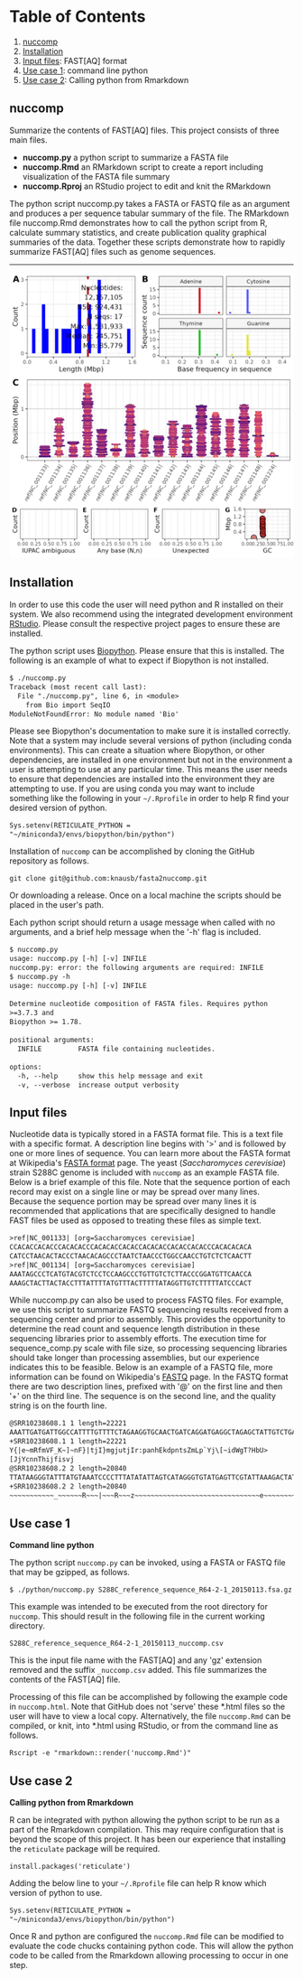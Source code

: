 # Table of Contents
1. [nuccomp](#nuccomp)
2. [Installation](#installation)
3. [Input files](#input-files): FAST[AQ] format
4. [Use case 1](#use-case-1): command line python
5. [Use case 2](#use-case-2): Calling python from Rmarkdown


## nuccomp

Summarize the contents of FAST[AQ] files.
This project consists of three main files.


- **nuccomp.py** a python script to summarize a FASTA file
- **nuccomp.Rmd** an RMarkdown script to create a report including visualization of the FASTA file summary
- **nuccomp.Rproj** an RStudio project to edit and knit the RMarkdown


The python script nuccomp.py takes a FASTA or FASTQ file as an argument and produces a per sequence tabular summary of the file.
The RMarkdown file nuccomp.Rmd demonstrates how to call the python script from R, calculate summary statistics, and create publication quality graphical summaries of the data.
Together these scripts demonstrate how to rapidly summarize FAST[AQ] files such as genome sequences.


---


![The yeast genome summarized with nuccomp.](S288C_reference_sequence_R64-2-1_20150113.png)



## Installation


In order to use this code the user will need python and R installed on their system.
We also recommend using the integrated development environment [RStudio](https://posit.co/products/open-source/rstudio/).
Please consult the respective project pages to ensure these are installed.

The python script uses [Biopython](https://biopython.org/).
Please ensure that this is installed.
The following is an example of what to expect if Biopython is not installed.


```
$ ./nuccomp.py 
Traceback (most recent call last):
  File "./nuccomp.py", line 6, in <module>
    from Bio import SeqIO
ModuleNotFoundError: No module named 'Bio'
```


Please see Biopython's documentation to make sure it is installed correctly.
Note that a system may include several versions of python (including conda environments).
This can create a situation where Biopython, or other dependencies, are installed in one environment but not in the environment a user is attempting to use at any particular time.
This means the user needs to ensure that dependencies are installed into the environment they are attempting to use.
If you are using conda you may want to include something like the following in your `~/.Rprofile` in order to help R find your desired version of python.


```
Sys.setenv(RETICULATE_PYTHON = "~/miniconda3/envs/biopython/bin/python")
```


Installation of `nuccomp` can be accomplished by cloning the GitHub repository as follows.


```
git clone git@github.com:knausb/fasta2nuccomp.git
```

Or downloading a release.
Once on a local machine the scripts should be placed in the user's path.


Each python script should return a usage message when called with no arguments, and a brief help message when the '-h' flag is included.

```
$ nuccomp.py
usage: nuccomp.py [-h] [-v] INFILE
nuccomp.py: error: the following arguments are required: INFILE
$ nuccomp.py -h
usage: nuccomp.py [-h] [-v] INFILE

Determine nucleotide composition of FASTA files. Requires python >=3.7.3 and
Biopython >= 1.78.

positional arguments:
  INFILE         FASTA file containing nucleotides.

options:
  -h, --help     show this help message and exit
  -v, --verbose  increase output verbosity
```



## Input files

Nucleotide data is typically stored in a FASTA format file.
This is a text file with a specific format.
A description line begins with '>' and is followed by one or more lines of sequence.
You can learn more about the FASTA format at Wikipedia's [FASTA format](https://en.wikipedia.org/wiki/FASTA_format) page.
The yeast (*Saccharomyces cerevisiae*) strain S288C genome is included with ```nuccomp``` as an example FASTA file.
Below is a brief example of this file.
Note that the sequence portion of each record may exist on a single line or may be spread over many lines.
Because the sequence portion may be spread over many lines it is recommended that applications that are specifically designed to handle FAST files be used as opposed to treating these files as simple text.


```
>ref|NC_001133| [org=Saccharomyces cerevisiae]
CCACACCACACCCACACACCCACACACCACACCACACACCACACCACACCCACACACACA
CATCCTAACACTACCCTAACACAGCCCTAATCTAACCCTGGCCAACCTGTCTCTCAACTT
>ref|NC_001134| [org=Saccharomyces cerevisiae]
AAATAGCCCTCATGTACGTCTCCTCCAAGCCCTGTTGTCTCTTACCCGGATGTTCAACCA
AAAGCTACTTACTACCTTTATTTTATGTTTACTTTTTATAGGTTGTCTTTTTATCCCACT
```

While nuccomp.py can also be used to process FASTQ files.
For example, we use this script to summarize FASTQ sequencing results received from a sequencing center and prior to assembly.
This provides the opportunity to determine the read count and sequence length distribution in these sequencing libraries prior to assembly efforts.
The execution time for sequence_comp.py scale with file size, so processing sequencing libraries should take longer than processing assemblies, but our experience indicates this to be feasible.
Below is an example of a FASTQ file, more information can be found on Wikipedia's [FASTQ](https://en.wikipedia.org/wiki/FASTQ_format) page.
In the FASTQ format there are two description lines, prefixed with '@' on the first line and then '+' on the third line.
The sequence is on the second line, and the quality string is on the fourth line.


```
@SRR10238608.1 1 length=22221
AAATTGATGATTGGCCATTTTGTTTTCTAGAAGGTGCAACTGATCAGGATGAGGCTAGAGCTATTGTCTGATTGCTATAG
+SRR10238608.1 1 length=22221
Y{|e~mRfmVF_K~]~nF}|tjI}mgjutjIr:panhEkdpntsZmLp`Yj\[~idWgT?HbU>[JjYcnnThijfisvj
@SRR10238608.2 2 length=20840
TTATAAGGGTATTTATGTAAATCCCCTTTATATATTAGTCATAGGGTGTATGAGTTCGTATTAAAGACTATAAATAGACC
+SRR10238608.2 2 length=20840
~~~~~~~~~~~_~~~~~~R~~~|~~~R~~~z~~~~~~~~~~~~~~~~~~~~~~~~~~~~~~~e~~~~~~~~X~~~~~~~~
```


## Use case 1
**Command line python**

The python script `nuccomp.py` can be invoked, using a FASTA or FASTQ file that may be gzipped, as follows.


```
$ ./python/nuccomp.py S288C_reference_sequence_R64-2-1_20150113.fsa.gz
```

This example was intended to be executed from the root directory for `nuccomp`.
This should result in the following file in the current working directory.


```
S288C_reference_sequence_R64-2-1_20150113_nuccomp.csv
```

This is the input file name with the FAST[AQ] and any 'gz' extension removed and the suffix `_nuccomp.csv` added.
This file summarizes the contents of the FAST[AQ] file.


Processing of this file can be accomplished by following the example code in `nuccomp.html`.
Note that GitHub does not 'serve' these *.html files so the user will have to view a local copy.
Alternatively, the file `nuccomp.Rmd` can be compiled, or knit, into *.html using RStudio, or from the command line as follows. 

```
Rscript -e "rmarkdown::render('nuccomp.Rmd')"
```


## Use case 2
**Calling python from Rmarkdown**

R can be integrated with python allowing the python script to be run as a part of the Rmarkdown compilation.
This may require configuration that is beyond the scope of this project.
It has been our experience that installing the `reticulate` package will be required.

```
install.packages('reticulate')
```

Adding the below line to your `~/.Rprofile` file can help R know which version of python to use.

```
Sys.setenv(RETICULATE_PYTHON = "~/miniconda3/envs/biopython/bin/python")
```


Once R and python are configured the `nuccomp.Rmd` file can be modified to evaluate the code chucks containing python code.
This will allow the python code to be called from the Rmarkdown allowing processing to occur in one step.


